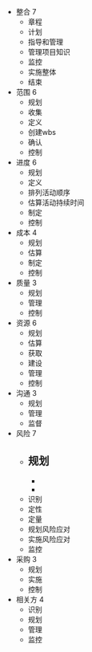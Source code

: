 - 整合 7
    - 章程
    - 计划
    - 指导和管理
    - 管理项目知识
    - 监控
    - 实施整体
    - 结束
- 范围 6
    - 规划
    - 收集
    - 定义
    - 创建wbs
    - 确认
    - 控制
- 进度 6
    - 规划
    - 定义
    - 排列活动顺序
    - 估算活动持续时间
    - 制定
    - 控制
- 成本 4
    - 规划
    - 估算  
    - 制定
    - 控制
- 质量 3
    - 规划
    - 管理
    - 控制
- 资源 6
    - 规划
    - 估算
    - 获取
    - 建设
    - 管理
    - 控制
- 沟通 3
    - 规划
    - 管理
    - 监督
- 风险 7
    - 规划
        - 
        - 
        - 
    - 识别
    - 定性
    - 定量
    - 规划风险应对
    - 实施风险应对
    - 监控
- 采购 3
    - 规划
    - 实施
    - 控制
- 相关方 4
    - 识别
    - 规划
    - 管理
    - 监控